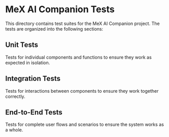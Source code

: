 # MeX AI Companion Tests

This directory contains test suites for the MeX AI Companion project. The tests are organized into the following sections:

## Unit Tests
Tests for individual components and functions to ensure they work as expected in isolation.

## Integration Tests
Tests for interactions between components to ensure they work together correctly.

## End-to-End Tests
Tests for complete user flows and scenarios to ensure the system works as a whole.
